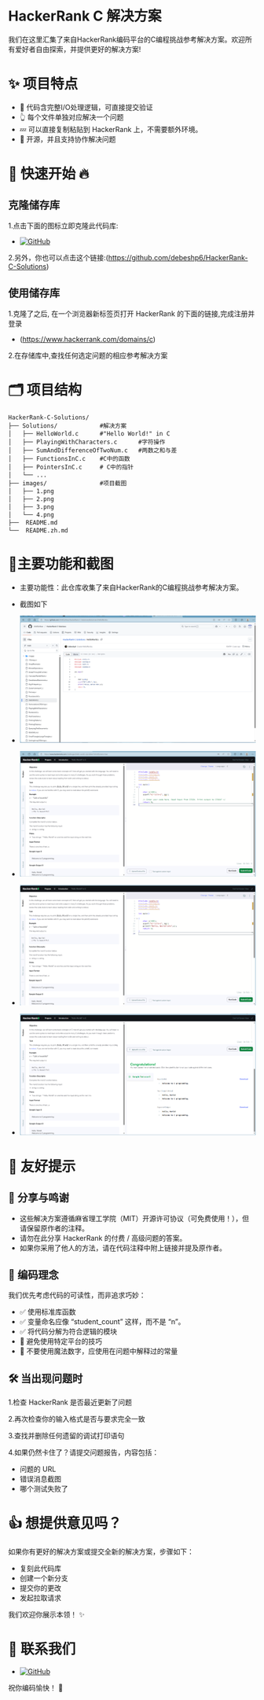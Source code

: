 # HackerRank C 解决方案

我们在这里汇集了来自HackerRank编码平台的C编程挑战参考解决方案。欢迎所有爱好者自由探索，并提供更好的解决方案!

# ✨ 项目特点

- 👏 代码含完整I/O处理逻辑，可直接提交验证
- 👆  每个文件单独对应解决一个问题
- 💤 可以直接复制粘贴到 HackerRank 上，不需要额外环境。
- 💓 开源，并且支持协作解决问题

# 🚀 快速开始 🔥

## 克隆储存库

1.点击下面的图标立即克隆此代码库:
- [![GitHub](https://img.shields.io/badge/-GitHub-black?style=flat-square&logo=github&logoColor=white)](https://github.com/debeshp6/HackerRank-C-Solutions)

2.另外，你也可以点击这个链接:(https://github.com/debeshp6/HackerRank-C-Solutions)

## 使用储存库

1.克隆了之后, 在一个浏览器新标签页打开 HackerRank 的下面的链接,完成注册并登录
- (https://www.hackerrank.com/domains/c)

2.在存储库中,查找任何选定问题的相应参考解决方案
 <!-- by 何嘉伟 -->

# 🗂️ 项目结构     

```
HackerRank-C-Solutions/
├── Solutions/            #解决方案
│   ├── HelloWorld.c      #"Hello World!" in C
│   ├── PlayingWithCharacters.c      #字符操作
│   ├── SumAndDifferenceOfTwoNum.c   #两数之和与差
│   ├── FunctionsInC.c    #C中的函数
│   ├── PointersInC.c     # C中的指针
│   └── ...
├── images/               #项目截图
│   ├── 1.png             
│   ├── 2.png
│   ├── 3.png
│   └── 4.png              
├──  README.md
└──  README.zh.md
```

# 🎉主要功能和截图

- 主要功能性‌：此仓库收集了来自HackerRank的C编程挑战参考解决方案。

- 截图如下 

- ![项目界面截图](images/1.png)
- ![项目界面截图](images/2.png)
- ![项目界面截图](images/3.png)
- ![项目界面截图](images/4.png)
 <!-- by 何嘉伟 -->
 
# 👋 友好提示

## 📌 分享与鸣谢

- 这些解决方案遵循麻省理工学院（MIT）开源许可协议（可免费使用！），但请保留原作者的注释。
- 请勿在此分享 HackerRank 的付费 / 高级问题的答案。
- 如果你采用了他人的方法，请在代码注释中附上链接并提及原作者。

## 📌 编码理念

我们优先考虑代码的可读性，而非追求巧妙：
- ✅ 使用标准库函数
- ✅ 变量命名应像 “student_count” 这样，而不是 “n”。
- ✅ 将代码分解为符合逻辑的模块
- 🚫 避免使用特定平台的技巧
- 🚫 不要使用魔法数字，应使用在问题中解释过的常量

 <!-- by 陈永兴 -->

 ## 🛠️ 当出现问题时

1.检查 HackerRank 是否最近更新了问题

2.再次检查你的输入格式是否与要求完全一致

3.查找并删除任何遗留的调试打印语句

4.如果仍然卡住了？请提交问题报告，内容包括：
- 问题的 URL
- 错误消息截图
- 哪个测试失败了

# 👍 想提供意见吗？

如果你有更好的解决方案或提交全新的解决方案，步骤如下：

- 复刻此代码库
- 创建一个新分支
- 提交你的更改
- 发起拉取请求

我们欢迎你展示本领！ ✨

# 🤝 联系我们
- [![GitHub](https://img.shields.io/badge/-GitHub-black?style=flat-square&logo=github&logoColor=white)](https://github.com/debeshp6)

祝你编码愉快！ 🚀
<!-- by 陈永兴 -->
